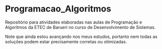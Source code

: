 # Programacao_Algoritmos
Repositório para atividades elaboradas nas aulas de Programação e Algoritmos da ETEC de Barueri no curso de Desenvolvimento de Sistemas.

Note que ainda estou avançando nos meus estudos, portanto nem todas as soluções podem estar precisamente corretas ou otimizadas.
